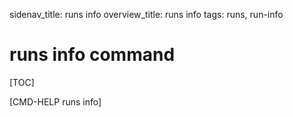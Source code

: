 sidenav_title: runs info
overview_title: runs info
tags: runs, run-info

# runs info command

[TOC]

[CMD-HELP runs info]
